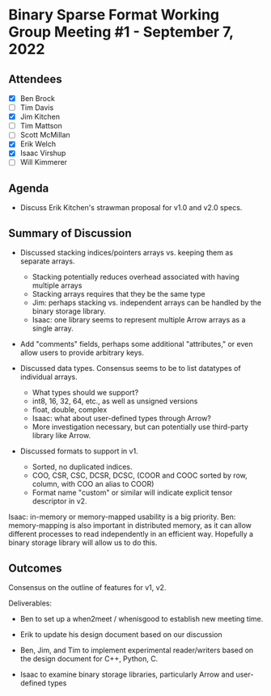 # Binary Sparse Format Working Group Meeting #1 - September 7, 2022

## Attendees
- [X] Ben Brock
- [ ] Tim Davis
- [X] Jim Kitchen
- [ ] Tim Mattson
- [ ] Scott McMillan
- [X] Erik Welch
- [X] Isaac Virshup
- [ ] Will Kimmerer

## Agenda

- Discuss Erik Kitchen's strawman proposal for v1.0 and v2.0 specs.

## Summary of Discussion

- Discussed stacking indices/pointers arrays vs. keeping them as separate arrays.
  * Stacking potentially reduces overhead associated with having multiple arrays
  * Stacking arrays requires that they be the same type
  * Jim: perhaps stacking vs. independent arrays can be handled by the binary storage library.
  * Isaac: one library seems to represent multiple Arrow arrays as a single array.

- Add "comments" fields, perhaps some additional "attributes," or even allow users to provide arbitrary keys.

- Discussed data types.  Consensus seems to be to list datatypes of individual arrays.
  * What types should we support?
  * int8, 16, 32, 64, etc., as well as unsigned versions
  * float, double, complex
  * Isaac: what about user-defined types through Arrow?
  * More investigation necessary, but can potentially use third-party library like
    Arrow. 

- Discussed formats to support in v1.
  * Sorted, no duplicated indices.
  * COO, CSR, CSC, DCSR, DCSC, (COOR and COOC sorted by row, column, with COO
                                an alias to COOR)
  * Format name "custom" or similar will indicate explicit tensor descriptor
    in v2.

Isaac: in-memory or memory-mapped usability is a big priority.
Ben: memory-mapping is also important in distributed memory, as it can allow
     different processes to read independently in an efficient way.  Hopefully
     a binary storage library will allow us to do this.

## Outcomes

Consensus on the outline of features for v1, v2.

Deliverables:
- Ben to set up a when2meet / whenisgood to establish new meeting time.

- Erik to update his design document based on our discussion

- Ben, Jim, and Tim to implement experimental reader/writers based on the design
  document for C++, Python, C.

- Isaac to examine binary storage libraries, particularly Arrow and user-defined types
